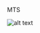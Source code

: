 MTS 

![alt text](https://drive.google.com/file/d/1Eq4MPdA6YRQBY7KVRAgl_ygy2F0GW9l8/view?usp=sharing)
